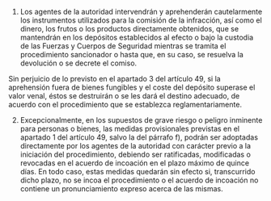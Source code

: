 1. Los agentes de la autoridad intervendrán y aprehenderán cautelarmente los instrumentos utilizados para la comisión de la infracción, así como el dinero, los frutos o los productos directamente obtenidos, que se mantendrán en los depósitos establecidos al efecto o bajo la custodia de las Fuerzas y Cuerpos de Seguridad mientras se tramita el procedimiento sancionador o hasta que, en su caso, se resuelva la devolución o se decrete el comiso.

Sin perjuicio de lo previsto en el apartado 3 del artículo 49, si la aprehensión fuera de bienes fungibles y el coste del depósito superase el valor venal, éstos se destruirán o se les dará el destino adecuado, de acuerdo con el procedimiento que se establezca reglamentariamente.

2. Excepcionalmente, en los supuestos de grave riesgo o peligro inminente para personas o bienes, las medidas provisionales previstas en el apartado 1 del artículo 49, salvo la del párrafo f), podrán ser adoptadas directamente por los agentes de la autoridad con carácter previo a la iniciación del procedimiento, debiendo ser ratificadas, modificadas o revocadas en el acuerdo de incoación en el plazo máximo de quince días. En todo caso, estas medidas quedarán sin efecto si, transcurrido dicho plazo, no se incoa el procedimiento o el acuerdo de incoación no contiene un pronunciamiento expreso acerca de las mismas.